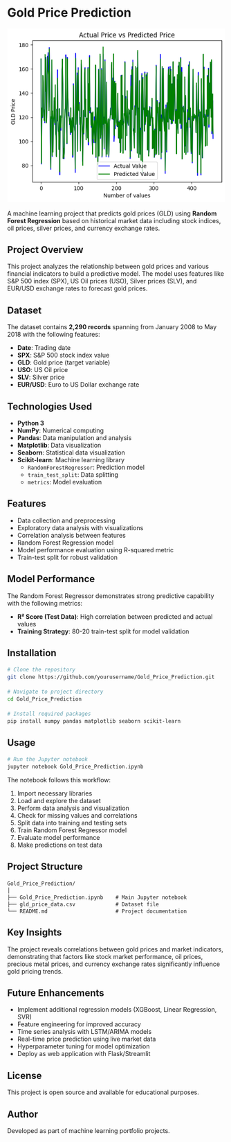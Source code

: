 # Gold Price Prediction
![Final Plot](https://github.com/adityashelke04/gold_price_prediction/blob/f73cb85097f13aa58b120e5fa264bfcdf6447fbb/screenshots/Actual%20Price%20vs%20Predicted%20Price.png)

A machine learning project that predicts gold prices (GLD) using **Random Forest Regression** based on historical market data including stock indices, oil prices, silver prices, and currency exchange rates.

## Project Overview

This project analyzes the relationship between gold prices and various financial indicators to build a predictive model. The model uses features like S&P 500 index (SPX), US Oil prices (USO), Silver prices (SLV), and EUR/USD exchange rates to forecast gold prices.

## Dataset

The dataset contains **2,290 records** spanning from January 2008 to May 2018 with the following features:

- **Date**: Trading date
- **SPX**: S&P 500 stock index value
- **GLD**: Gold price (target variable)
- **USO**: US Oil price
- **SLV**: Silver price
- **EUR/USD**: Euro to US Dollar exchange rate

## Technologies Used

- **Python 3**
- **NumPy**: Numerical computing
- **Pandas**: Data manipulation and analysis
- **Matplotlib**: Data visualization
- **Seaborn**: Statistical data visualization
- **Scikit-learn**: Machine learning library
  - `RandomForestRegressor`: Prediction model
  - `train_test_split`: Data splitting
  - `metrics`: Model evaluation

## Features

- Data collection and preprocessing
- Exploratory data analysis with visualizations
- Correlation analysis between features
- Random Forest Regression model
- Model performance evaluation using R-squared metric
- Train-test split for robust validation

## Model Performance

The Random Forest Regressor demonstrates strong predictive capability with the following metrics:

- **R² Score (Test Data)**: High correlation between predicted and actual values
- **Training Strategy**: 80-20 train-test split for model validation

## Installation

```bash
# Clone the repository
git clone https://github.com/yourusername/Gold_Price_Prediction.git

# Navigate to project directory
cd Gold_Price_Prediction

# Install required packages
pip install numpy pandas matplotlib seaborn scikit-learn
```

## Usage

```python
# Run the Jupyter notebook
jupyter notebook Gold_Price_Prediction.ipynb
```

The notebook follows this workflow:

1. Import necessary libraries
2. Load and explore the dataset
3. Perform data analysis and visualization
4. Check for missing values and correlations
5. Split data into training and testing sets
6. Train Random Forest Regressor model
7. Evaluate model performance
8. Make predictions on test data

## Project Structure

```
Gold_Price_Prediction/
│
├── Gold_Price_Prediction.ipynb    # Main Jupyter notebook
├── gld_price_data.csv             # Dataset file
└── README.md                      # Project documentation
```

## Key Insights

The project reveals correlations between gold prices and market indicators, demonstrating that factors like stock market performance, oil prices, precious metal prices, and currency exchange rates significantly influence gold pricing trends.

## Future Enhancements

- Implement additional regression models (XGBoost, Linear Regression, SVR)
- Feature engineering for improved accuracy
- Time series analysis with LSTM/ARIMA models
- Real-time price prediction using live market data
- Hyperparameter tuning for model optimization
- Deploy as web application with Flask/Streamlit

## License

This project is open source and available for educational purposes.

## Author

Developed as part of machine learning portfolio projects.
